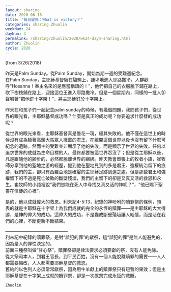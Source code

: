 ```yaml
---
layout: sharing
date: 2020-06-18
title: "每日靈修：What is victory？"
categories: sharing Zhuolin
weekNum: 24
dayNum: 4
permalink: /sharing/zhuolin/2020/wk24-day4-sharing.html
author: Zhuolin
cycle: 2020
---
```

(from 3/26/2018)

昨天是Palm Sunday。從Palm Sunday，開始為期一週的受難週紀念。  
在Palm Sunday，主耶穌基督騎在驢駒上，謙卑地進入耶路撒冷。人群歡呼“Hosanna！奉主名來的是應當稱頌的！”，他們把自己的衣服脫下鋪在路上，砍下樹枝鋪在路上，迎接這位王進入耶路撒冷。但是一個星期內，同樣的一批人卻聲喊著“把他釘十字架！”，將主耶穌釘於十字架上。  

昨天在和孩子們一起紀念palm sunday的時候，有幾個問題，我問孩子們，從世界的眼光看，主耶穌基督成功嗎？什麼是真正的成功呢？你要追求什麼樣的成功呢？  

從世界的眼光來看，主耶穌基督真是曇花一現，極其失敗的。他不僅在這世上的時候沒有成為騎著高頭大馬眾人擁戴的君王，在離開這個世界以後也沒有留下什麼可紀念的遺跡。然而主的受難並非顯示了他的失敗，而是顯示了世界的失敗。任何以追求世界的成就為生命目標的人，最終都要被這世界吞沒了；但是從主耶穌以後，凡是跟隨他的腳步的，必然都脫離世界的綑綁。昨天教會單張上的牧者小語，崔牧師分享到他的聖地之游的經歷，提到他在聖地見到的多是君王、強權統治留下的痕跡，我們的主，卻只有西羅亞池是確鑿的主耶穌足跡到達之處。但是那些君王和強權留下的不過是死亡破敗的斷壁殘垣，我們的主留下的卻是又真又活的救恩和永生。崔牧師的小語裡說“我們豈能在死人中尋找又真又活的神呢？”，“他已賜下聖靈在信徒的心裡“。  

是的，他以成就偉大的救恩。利未記4-5:13，紀錄的神吩咐的贖罪祭的條例，預表的就是主耶穌在十字架上為我們成就的完全的永恆的贖罪——是主耶穌的大大得勝，是神的偉大的成功。這偉大的成功，不是變成斷壁殘垣讓人緬懷，而是活在我們的心裡，不斷更新不斷結果。  

——————————————  
利未記中紀錄的贖罪祭，是對“誤犯的罪”的獻祭，這“誤犯的罪”是無人能避免的，因為是人的罪性決定的。  
前面三種祭叫做“甘心祭”，贖罪祭卻是律法要求必須要獻的祭，沒有人能免除。  
從大祭司本人，到君王官長，到平民百姓，沒有一個人能脫離贖罪的需要——人人都需要悔改，人人都需要耶穌基督的救恩。  
舊約的以色列人必須常常獻祭，因為用牛羊獻上的贖罪祭只有短暫的果效；但是主耶穌基督在十字架上成就的贖罪祭，卻是一次獻祭完成永恆的救贖。  

`Zhuolin`   

